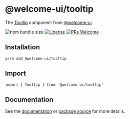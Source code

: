 # @welcome-ui/tooltip

The [Tooltip](http://welcome-ui.com/components/tooltip) component from [@welcome-ui](http://welcome-ui.com).

![npm bundle size](https://img.shields.io/bundlephobia/minzip/@welcome-ui/tooltip) [![License](https://img.shields.io/npm/l/welcome-ui.svg)](https://github.com/WTTJ/welcome-ui/blob/master/LICENSE) [![PRs Welcome](https://img.shields.io/badge/PRs-welcome-mediumspringgreen.svg)](ttps://github.com/WTTJ/welcome-ui/blob/master/CONTRIBUTING.md)

## Installation

    yarn add @welcome-ui/tooltip

## Import

    import { Tooltip } from '@welcome-ui/tooltip'

## Documentation

See the [documentation](http://welcome-ui.com/components/tooltip) or [package source](https://github.com/WTTJ/welcome-ui/tree/master/packages/Tooltip) for more details.

